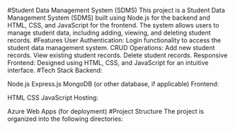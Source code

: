 #Student Data Management System (SDMS)
This project is a Student Data Management System (SDMS) built using Node.js for the backend and HTML, CSS, and JavaScript for the frontend. The system allows users to manage student data, including adding, viewing, and deleting student records.
#Features
User Authentication: Login functionality to access the student data management system.
CRUD Operations:
Add new student records.
View existing student records.
Delete student records.
Responsive Frontend: Designed using HTML, CSS, and JavaScript for an intuitive interface.
#Tech Stack
Backend:

Node.js
Express.js
MongoDB (or other database, if applicable)
Frontend:

HTML
CSS
JavaScript
Hosting:

Azure Web Apps (for deployment)
#Project Structure
The project is organized into the following directories:

